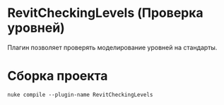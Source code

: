 # RevitCheckingLevels (Проверка уровней)
Плагин позволяет проверять моделирование уровней на стандарты.

# Сборка проекта
```
nuke compile --plugin-name RevitCheckingLevels
```